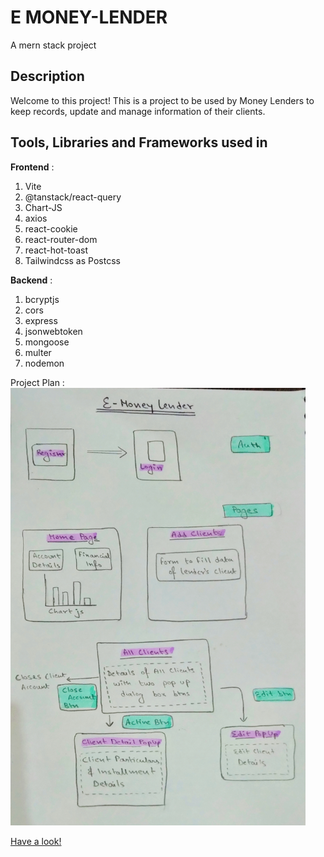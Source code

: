 # E MONEY-LENDER
A mern stack project

## Description
Welcome to this project! This is a project to be used by Money Lenders to keep records, update and manage information of their clients.

## Tools, Libraries and Frameworks used in 

<b>Frontend</b> :
1. Vite
2. @tanstack/react-query
3. Chart-JS
4. axios
5. react-cookie
6. react-router-dom
8. react-hot-toast
9. Tailwindcss as Postcss

<b>Backend</b> :
1. bcryptjs
2. cors
3. express
4. jsonwebtoken
5. mongoose
6. multer
7. nodemon


Project Plan :
<img src="./assets/projectPlan.jpg" height="700px" />

[Have a look!](http://e-money-lender.vercel.app/)

